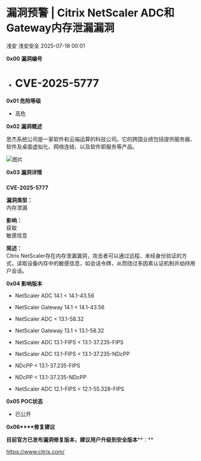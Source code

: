 #  漏洞预警 | Citrix NetScaler ADC和Gateway内存泄漏漏洞  
浅安  浅安安全   2025-07-18 00:01  
  
**0x00 漏洞编号**  
- # CVE-2025-5777  
  
**0x01 危险等级**  
- 高危  
  
**0x02 漏洞概述**  
  
思杰系统公司是一家软件和云端运算的科技公司。它的跨国业绩包括提供服务器、软件及桌面虚拟化、网络连结、以及软件即服务等产品。  
  
![图片](https://mmbiz.qpic.cn/sz_mmbiz_png/7stTqD182SXOhrIicAqN0TULjm0J7IN5yNFwN8VlIAgqViayV5oCfl4oEBdfD8iaBTgvqsebYRsDGucYqHsdJiclXw/640?wx_fmt=png&from=appmsg&wxfrom=5&wx_lazy=1&tp=webp "")  
  
**0x03 漏洞详情**  
###   
  
**CVE-2025-5777**  
  
**漏洞类型：**  
内存泄漏  
  
**影响：**  
获取  
敏感信息  
  
**简述：**  
Citrix NetScaler存在内存泄漏漏洞，攻击者可以通过远程、未经身份验证的方式，读取设备内存中的敏感信息，如会话令牌，从而绕过多因素认证机制并劫持用户会话。  
  
**0x04 影响版本**  
- NetScaler ADC 14.1 < 14.1-43.56  
  
- NetScaler Gateway 14.1 < 14.1-43.56  
  
- NetScaler ADC < 13.1-58.32  
  
- NetScaler Gateway 13.1 < 13.1-58.32  
  
- NetScaler ADC 13.1-FIPS < 13.1-37.235-FIPS  
  
- NetScaler ADC 13.1-FIPS < 13.1-37.235-NDcPP  
  
- NDcPP < 13.1-37.235-FIPS  
  
- NDcPP < 13.1-37.235-NDcPP  
  
- NetScaler ADC 12.1-FIPS < 12.1-55.328-FIPS  
  
**0x05 POC状态**  
- 已公开  
  
**0x06****修复建议**  
  
**目前官方已发布漏洞修复版本，建议用户升级到安全版本****：**  
  
https://www.citrix.com/  
  
  
  
